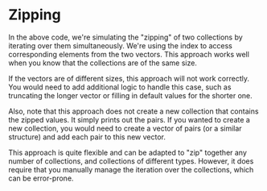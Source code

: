 # Zipping
In the above code, we're simulating the "zipping" of two collections by iterating over them simultaneously. We're using the index to access corresponding elements from the two vectors. This approach works well when you know that the collections are of the same size.

If the vectors are of different sizes, this approach will not work correctly. You would need to add additional logic to handle this case, such as truncating the longer vector or filling in default values for the shorter one.

Also, note that this approach does not create a new collection that contains the zipped values. It simply prints out the pairs. If you wanted to create a new collection, you would need to create a vector of pairs (or a similar structure) and add each pair to this new vector.

This approach is quite flexible and can be adapted to "zip" together any number of collections, and collections of different types. However, it does require that you manually manage the iteration over the collections, which can be error-prone.